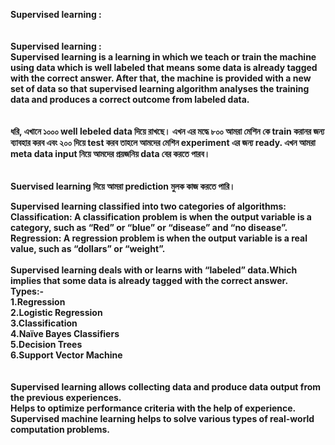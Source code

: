 
<strong> Supervised learning :<strong>
<br><br><br>
Supervised learning :<br>
Supervised learning is a learning in which we teach or train the machine using data which is well labeled that means some data is already tagged with the correct answer. After that, the machine is provided with a new set of data so that supervised learning algorithm analyses the training data and produces a correct outcome from labeled data.
<br><br><br>
ধরি, এখানে ১০০০ well lebeled data দিয়ে রাখছে।
এখন এর মদ্ধে ৮০০ আমরা মেশিন কে train করানর জন্য ব্যাবহার করব এবং ২০০ দিয়ে test করব তাহলে আমদের মেশিন experiment এর জন্য ready.
এখন আমরা meta data input নিয়ে আমদের প্রয়জনিয় data বের করতে পারব।
 <br><br><br>
 Suervised learning দিয়ে আমরা prediction মুলক কাজ করতে পারি।<br>

Supervised learning classified into two categories of algorithms: <br>
Classification: A classification problem is when the output variable is a category, such as “Red” or “blue” or “disease” and “no disease”.<br>
Regression: A regression problem is when the output variable is a real value, such as “dollars” or “weight”.<br>
<br>
Supervised learning deals with or learns with “labeled” data.Which implies that some data is already tagged with the correct answer.
<br>
Types:-
<br>
1.Regression<br>
2.Logistic Regression<br>
3.Classification<br>
4.Naïve Bayes Classifiers<br>
5.Decision Trees<br>
6.Support Vector Machine<br>
<br><br>
Supervised learning allows collecting data and produce  data output from the previous experiences.<br>
Helps to optimize performance criteria with the help of experience.<br>
Supervised machine learning helps to solve various types of real-world computation problems.<br>